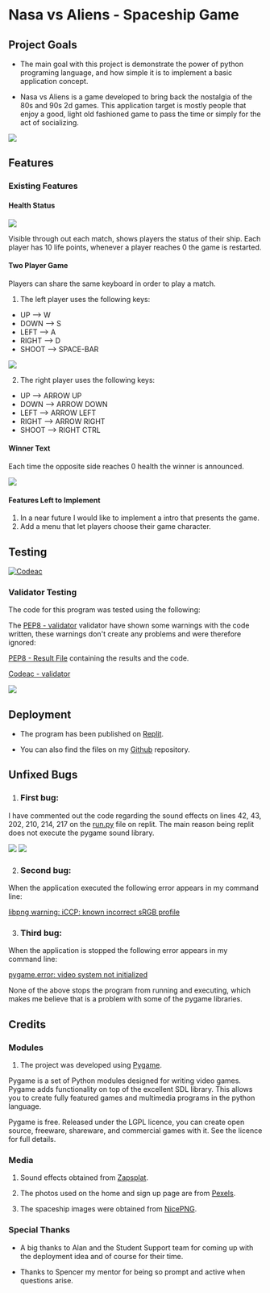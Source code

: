 # Nasa vs Aliens - Spaceship Game

## Project Goals

- The main goal with this project is demonstrate the power of python programing language, and how simple it is to implement a
basic application concept.

- Nasa vs Aliens is a game developed to bring back the nostalgia of the 80s and 90s 2d games. This application target is mostly
people that enjoy a good, light old fashioned game to pass the time or simply for the act of socializing.

<img src="https://github.com/fdasabino/Project_python_mls3/blob/main/Assets/Screenshots/game_screen_shot%20-%20Copy.jpg">

## Features

### Existing Features

#### Health Status

<img src="https://github.com/fdasabino/Project_python_mls3/blob/main/Assets/Screenshots/health_status.jpg">

Visible through out each match, shows players the status of their ship. Each player has 10 life points,
whenever a player reaches 0 the game is restarted.

#### Two Player Game

Players can share the same keyboard in order to play a match.

1. The left player uses the following keys:

-   UP --> W
-   DOWN --> S
-   LEFT --> A
-   RIGHT --> D
-   SHOOT --> SPACE-BAR

<img src="https://github.com/fdasabino/Project_python_mls3/blob/main/Assets/Screenshots/bullets.jpg">

2. The right player uses the following keys:

-   UP --> ARROW UP
-   DOWN --> ARROW DOWN
-   LEFT --> ARROW LEFT
-   RIGHT --> ARROW RIGHT
-   SHOOT --> RIGHT CTRL

#### Winner Text

Each time the opposite side reaches 0 health the winner is announced.

<img src="https://github.com/fdasabino/Project_python_mls3/blob/main/Assets/Screenshots/winner_text.jpg">

#### Features Left to Implement

1. In a near future I would like to implement a intro that presents the game.
2. Add a menu that let players choose their game character.

## Testing

[![Codeac](https://static.codeac.io/badges/2-377614318.svg "Codeac")](https://app.codeac.io/github/fdasabino/Project_python_mls3)

### Validator Testing

The code for this program was tested using the following:

The [PEP8 - validator](http://pep8online.com/) validator have shown some warnings with the code written, these warnings don't create any problems and were therefore ignored:

[PEP8 - Result File](https://github.com/fdasabino/Project_python_mls3/blob/main/Assets/Validating/PEP8.txt) containing the results and the code.


[Codeac - validator](https://app.codeac.io/github/fdasabino/Project_python_mls3)

<img src="https://github.com/fdasabino/Project_python_mls3/blob/main/Assets/Screenshots/checker2.jpg">


## Deployment

- The program has been published on [Replit](https://replit.com/@fdasabino/Projectpythonmls3?v=1).

- You can also find the files on my [Github](https://github.com/fdasabino/Project_python_mls3) repository.

## Unfixed Bugs

1. ### First bug:

I have commented out the code regarding the sound effects on lines 42, 43, 202, 210, 214, 217 on the [run.py](run.py) file on replit.
The main reason being replit does not execute the pygame sound library.

<img src="https://github.com/fdasabino/Project_python_mls3/blob/main/Assets/Screenshots/commented_42%2C43.jpg">
<img src="https://github.com/fdasabino/Project_python_mls3/blob/main/Assets/Screenshots/commented_202%2C%20210%2C%20214%2C%20217.jpg">

2. ### Second bug:

When the application executed the following error appears in my command line:

[libpng warning: iCCP: known incorrect sRGB profile](https://www.google.com/search?q=libpng+warning%3A+iCCP%3A+known+incorrect+sRGB+profile&rlz=1C1CHBD_enSE943SE943&oq=libpng+warning%3A+iCCP%3A+known+incorrect+sRGB+profile&aqs=chrome.0.69i59.615j0j7&sourceid=chrome&ie=UTF-8)


3. ### Third bug:

When the application is stopped the following error appears in my command line:

[pygame.error: video system not initialized](https://www.google.com/search?q=pygame.error%3A+video+system+not+initialized&rlz=1C1CHBD_enSE943SE943&sxsrf=ALeKk00M-Mu0KMq8QHLnGLyoLmtNzf8Vbg%3A1624296425479&ei=6cvQYP7YHKWQrgTq8KCQCw&oq=pygame.error%3A+video+system+not+initialized&gs_lcp=Cgdnd3Mtd2l6EAMyBAgjECcyAggAMgYIABAWEB4yBggAEBYQHjIGCAAQFhAeUIaiAliGogJgv6QCaABwAngAgAF2iAHsAZIBAzAuMpgBAKABAqABAaoBB2d3cy13aXrAAQE&sclient=gws-wiz&ved=0ahUKEwi-8czbn6nxAhUliIsKHWo4CLIQ4dUDCA4&uact=5)

None of the above stops the program from running and executing, which makes me believe that is a problem with some of the pygame libraries.

## Credits

### Modules

1. The project was developed using [Pygame](https://www.pygame.org/news).

Pygame is a set of Python modules designed for writing video games. Pygame adds functionality
on top of the excellent SDL library. This allows you to create fully featured games and multimedia programs in the python language.

Pygame is free. Released under the LGPL licence, you can create open source,
freeware, shareware, and commercial games with it. See the licence for full details.

### Media

1. Sound effects obtained from [Zapsplat](https://www.zapsplat.com).

2. The photos used on the home and sign up page are from [Pexels](https://www.pexels.com/).

3. The spaceship images were obtained from [NicePNG](NicePNG.com).

### Special Thanks

- A big thanks to Alan and the Student Support team for coming up with the deployment idea
and of course for their time.

- Thanks to Spencer my mentor for being so prompt and active when questions arise.